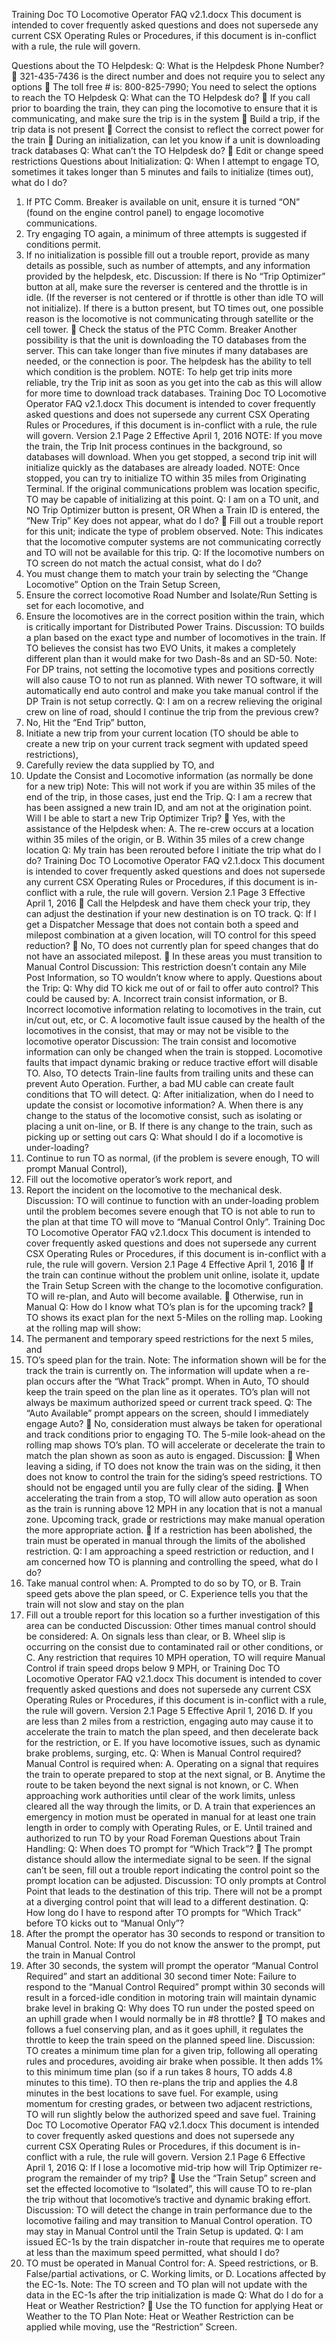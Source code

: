 Training Doc TO Locomotive Operator FAQ v2.1.docx
This document is intended to cover frequently asked questions and does not supersede any current CSX
Operating Rules or Procedures, if this document is in-conflict with a rule, the rule will govern.

Questions about the TO Helpdesk:
Q: What is the Helpdesk Phone Number?
 321-435-7436 is the direct number and does not require you to select any options
 The toll free # is: 800-825-7990; You need to select the options to reach the TO Helpdesk
Q: What can the TO Helpdesk do?
 If you call prior to boarding the train, they can ping the locomotive to ensure that it is
communicating, and make sure the trip is in the system
 Build a trip, if the trip data is not present
 Correct the consist to reflect the correct power for the train
 During an initialization, can let you know if a unit is downloading track databases
Q: What can’t the TO Helpdesk do?
 Edit or change speed restrictions
Questions about Initialization:
Q: When I attempt to engage TO, sometimes it takes longer than 5 minutes and fails to initialize
(times out), what do I do?
1. If PTC Comm. Breaker is available on unit, ensure it is turned “ON” (found on the engine control
panel) to engage locomotive communications.
2. Try engaging TO again, a minimum of three attempts is suggested if conditions permit.
3. If no initialization is possible fill out a trouble report, provide as many details as possible, such as
number of attempts, and any information provided by the helpdesk, etc.
Discussion:
If there is No “Trip Optimizer” button at all, make sure the reverser is centered and the throttle is in idle.
(If the reverser is not centered or if throttle is other than idle TO will not initialize).
If there is a button present, but TO times out, one possible reason is the locomotive is not
communicating through satellite or the cell tower.
 Check the status of the PTC Comm. Breaker
Another possibility is that the unit is downloading the TO databases from the server. This can take
longer than five minutes if many databases are needed, or the connection is poor.
The helpdesk has the ability to tell which condition is the problem.
NOTE: To help get trip inits more reliable, try the Trip init as soon as you get into the cab as this will allow
for more time to download track databases.
Training Doc TO Locomotive Operator FAQ v2.1.docx
This document is intended to cover frequently asked questions and does not supersede any current CSX
Operating Rules or Procedures, if this document is in-conflict with a rule, the rule will govern.
Version 2.1 Page 2 Effective April 1, 2016
NOTE: If you move the train, the Trip Init process continues in the background, so databases will
download. When you get stopped, a second trip init will initialize quickly as the databases are already
loaded.
NOTE: Once stopped, you can try to initialize TO within 35 miles from Originating Terminal. If the
original communications problem was location specific, TO may be capable of initializing at this point.
Q: I am on a TO unit, and NO Trip Optimizer button is present, OR When a Train ID is entered, the
“New Trip” Key does not appear, what do I do?
 Fill out a trouble report for this unit; indicate the type of problem observed.
Note: This indicates that the locomotive computer systems are not communicating correctly and TO will
not be available for this trip.
Q: If the locomotive numbers on TO screen do not match the actual consist, what do I do?
1. You must change them to match your train by selecting the “Change Locomotive” Option on the
Train Setup Screen,
2. Ensure the correct locomotive Road Number and Isolate/Run Setting is set for each locomotive,
and
3. Ensure the locomotives are in the correct position within the train, which is critically important
for Distributed Power Trains.
Discussion:
TO builds a plan based on the exact type and number of locomotives in the train. If TO believes the
consist has two EVO Units, it makes a completely different plan than it would make for two Dash-8s and
an SD-50.
Note: For DP trains, not setting the locomotive types and positions correctly will also cause TO to not run
as planned. With newer TO software, it will automatically end auto control and make you take manual
control if the DP Train is not setup correctly.
Q: I am on a recrew relieving the original crew on line of road, should I continue the trip from the
previous crew?
1. No, Hit the “End Trip” button,
2. Initiate a new trip from your current location (TO should be able to create a new trip on your
current track segment with updated speed restrictions),
3. Carefully review the data supplied by TO, and
4. Update the Consist and Locomotive information (as normally be done for a new trip)
Note: This will not work if you are within 35 miles of the end of the trip, in those cases, just end the Trip.
Q: I am a recrew that has been assigned a new train ID, and am not at the origination point. Will I be
able to start a new Trip Optimizer Trip?
 Yes, with the assistance of the Helpdesk when:
A. The re-crew occurs at a location within 35 miles of the origin, or
B. Within 35 miles of a crew change location
Q: My train has been rerouted before I initiate the trip what do I do?
Training Doc TO Locomotive Operator FAQ v2.1.docx
This document is intended to cover frequently asked questions and does not supersede any current CSX
Operating Rules or Procedures, if this document is in-conflict with a rule, the rule will govern.
Version 2.1 Page 3 Effective April 1, 2016
 Call the Helpdesk and have them check your trip, they can adjust the destination if your new
destination is on TO track.
Q: If I get a Dispatcher Message that does not contain both a speed and milepost combination at a
given location, will TO control for this speed reduction?
 No, TO does not currently plan for speed changes that do not have an associated milepost.
 In these areas you must transition to Manual Control
Discussion:
This restriction doesn’t contain any Mile Post Information, so TO wouldn’t know where to apply.
Questions about the Trip:
Q: Why did TO kick me out of or fail to offer auto control?
This could be caused by:
A. Incorrect train consist information, or
B. Incorrect locomotive information relating to locomotives in the train, cut in/cut out, etc, or
C. A locomotive fault issue caused by the health of the locomotives in the consist, that may or
may not be visible to the locomotive operator
Discussion:
The train consist and locomotive information can only be changed when the train is stopped.
Locomotive faults that impact dynamic braking or reduce tractive effort will disable TO. Also, TO detects
Train-line faults from trailing units and these can prevent Auto Operation. Further, a bad MU cable can
create fault conditions that TO will detect.
Q: After initialization, when do I need to update the consist or locomotive information?
A. When there is any change to the status of the locomotive consist, such as isolating or placing a
unit on-line, or
B. If there is any change to the train, such as picking up or setting out cars
Q: What should I do if a locomotive is under-loading?
1. Continue to run TO as normal, (if the problem is severe enough, TO will prompt Manual
Control),
2. Fill out the locomotive operator’s work report, and
3. Report the incident on the locomotive to the mechanical desk.
Discussion:
TO will continue to function with an under-loading problem until the problem becomes severe enough
that TO is not able to run to the plan at that time TO will move to “Manual Control Only”.
Training Doc TO Locomotive Operator FAQ v2.1.docx
This document is intended to cover frequently asked questions and does not supersede any current CSX
Operating Rules or Procedures, if this document is in-conflict with a rule, the rule will govern.
Version 2.1 Page 4 Effective April 1, 2016
 If the train can continue without the problem unit online, isolate it, update the Train Setup
Screen with the change to the locomotive configuration. TO will re-plan, and Auto will become
available.
 Otherwise, run in Manual
Q: How do I know what TO’s plan is for the upcoming track?
 TO shows its exact plan for the next 5-Miles on the rolling map. Looking at the rolling map will
show:
1. The permanent and temporary speed restrictions for the next 5 miles, and
2. TO’s speed plan for the train.
Note: The information shown will be for the track the train is currently on. The information will update
when a re-plan occurs after the “What Track” prompt. When in Auto, TO should keep the train speed on
the plan line as it operates. TO’s plan will not always be maximum authorized speed or current track
speed.
Q: The “Auto Available” prompt appears on the screen, should I immediately engage Auto?
 No, consideration must always be taken for operational and track conditions prior to engaging
TO. The 5-mile look-ahead on the rolling map shows TO’s plan. TO will accelerate or decelerate
the train to match the plan shown as soon as auto is engaged.
Discussion:
 When leaving a siding, if TO does not know the train was on the siding, it then does not know to
control the train for the siding’s speed restrictions. TO should not be engaged until you are fully
clear of the siding.
 When accelerating the train from a stop, TO will allow auto operation as soon as the train is
running above 12 MPH in any location that is not a manual zone. Upcoming track, grade or
restrictions may make manual operation the more appropriate action.
 If a restriction has been abolished, the train must be operated in manual through the limits of
the abolished restriction.
Q: I am approaching a speed restriction or reduction, and I am concerned how TO is planning and
controlling the speed, what do I do?
1. Take manual control when:
A. Prompted to do so by TO, or
B. Train speed gets above the plan speed, or
C. Experience tells you that the train will not slow and stay on the plan
2. Fill out a trouble report for this location so a further investigation of this area can be conducted
Discussion:
Other times manual control should be considered:
A. On signals less than clear, or
B. Wheel slip is occurring on the consist due to contaminated rail or other conditions, or
C. Any restriction that requires 10 MPH operation, TO will require Manual Control if train
speed drops below 9 MPH, or
Training Doc TO Locomotive Operator FAQ v2.1.docx
This document is intended to cover frequently asked questions and does not supersede any current CSX
Operating Rules or Procedures, if this document is in-conflict with a rule, the rule will govern.
Version 2.1 Page 5 Effective April 1, 2016
D. If you are less than 2 miles from a restriction, engaging auto may cause it to accelerate the
train to match the plan speed, and then decelerate back for the restriction, or
E. If you have locomotive issues, such as dynamic brake problems, surging, etc.
Q: When is Manual Control required?
Manual Control is required when:
A. Operating on a signal that requires the train to operate prepared to stop at the next signal, or
B. Anytime the route to be taken beyond the next signal is not known, or
C. When approaching work authorities until clear of the work limits, unless cleared all the way
through the limits, or
D. A train that experiences an emergency in motion must be operated in manual for at least one
train length in order to comply with Operating Rules, or
E. Until trained and authorized to run TO by your Road Foreman
Questions about Train Handling:
Q: When does TO prompt for “Which Track”?
 The prompt distance should allow the intermediate signal to be seen. If the signal can’t be seen,
fill out a trouble report indicating the control point so the prompt location can be adjusted.
Discussion:
TO only prompts at Control Point that leads to the destination of this trip. There will not be a prompt at
a diverging control point that will lead to a different destination.
Q: How long do I have to respond after TO prompts for “Which Track” before TO kicks out to “Manual
Only”?
1. After the prompt the operator has 30 seconds to respond or transition to Manual Control.
Note: If you do not know the answer to the prompt, put the train in Manual Control
2. After 30 seconds, the system will prompt the operator “Manual Control Required” and start an
additional 30 second timer
Note: Failure to respond to the “Manual Control Required” prompt within 30 seconds will result in a
forced-idle condition in motoring train will maintain dynamic brake level in braking
Q: Why does TO run under the posted speed on an uphill grade when I would normally be in #8
throttle?
 TO makes and follows a fuel conserving plan, and as it goes uphill, it regulates the throttle to
keep the train speed on the planned speed line.
Discussion:
TO creates a minimum time plan for a given trip, following all operating rules and procedures, avoiding
air brake when possible. It then adds 1% to this minimum time plan (so if a run takes 8 hours, TO adds
4.8 minutes to this time). TO then re-plans the trip and applies the 4.8 minutes in the best locations to
save fuel. For example, using momentum for cresting grades, or between two adjacent restrictions, TO
will run slightly below the authorized speed and save fuel. 
Training Doc TO Locomotive Operator FAQ v2.1.docx
This document is intended to cover frequently asked questions and does not supersede any current CSX
Operating Rules or Procedures, if this document is in-conflict with a rule, the rule will govern.
Version 2.1 Page 6 Effective April 1, 2016
Q: If I lose a locomotive mid-trip how will Trip Optimizer re-program the remainder of my trip?
 Use the “Train Setup” screen and set the effected locomotive to “Isolated”, this will cause TO to
re-plan the trip without that locomotive’s tractive and dynamic braking effort.
Discussion:
TO will detect the change in train performance due to the locomotive failing and may transition to
Manual Control operation. TO may stay in Manual Control until the Train Setup is updated.
Q: I am issued EC-1s by the train dispatcher in-route that requires me to operate at less than the
maximum speed permitted, what should I do?
1. TO must be operated in Manual Control for:
A. Speed restrictions, or
B. False/partial activations, or
C. Working limits, or
D. Locations affected by the EC-1s.
Note: The TO screen and TO plan will not update with the data in the EC-1s after the trip initialization is
made
Q: What do I do for a Heat or Weather Restriction?
 Use the TO function for applying Heat or Weather to the TO Plan
Note: Heat or Weather Restriction can be applied while moving, use the “Restriction” Screen.